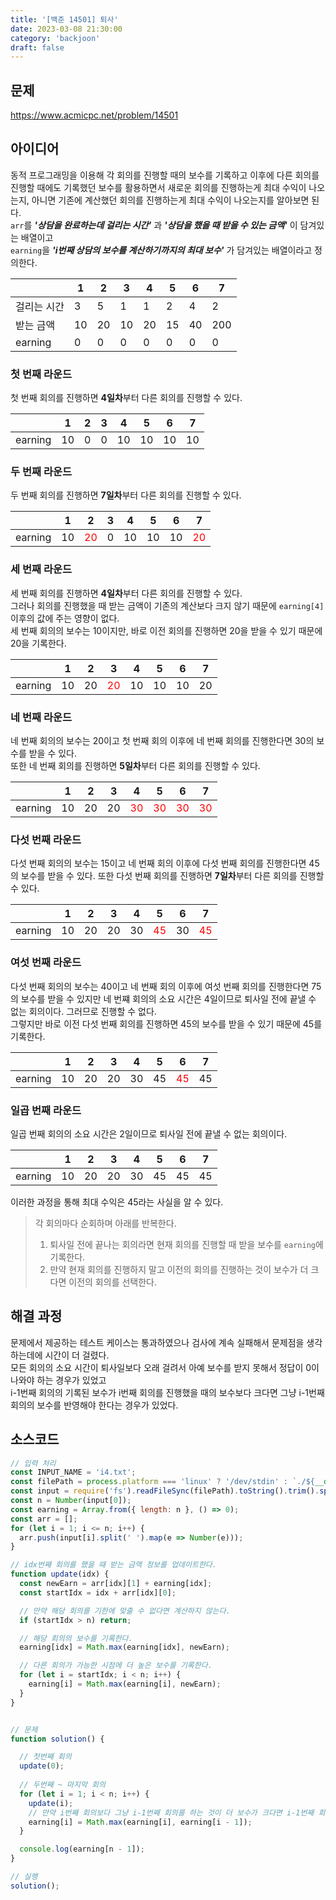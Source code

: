 ```yaml
---
title: '[백준 14501] 퇴사'
date: 2023-03-08 21:30:00
category: 'backjoon'
draft: false
---
```


## 문제
https://www.acmicpc.net/problem/14501

## 아이디어
동적 프로그래밍을 이용해 각 회의를 진행할 때의 보수를 기록하고 이후에 다른 회의를 진행할 때에도 기록했던 보수를 활용하면서 새로운 회의를 진행하는게 최대 수익이 나오는지, 아니면 기존에 계산했던 회의를 진행하는게 최대 수익이 나오는지를 알아보면 된다.  
`arr`를 <i><b>'상담을 완료하는데 걸리는 시간'</b></i> 과 <i><b>'상담을 했을 때 받을 수 있는 금액'</b></i> 이 담겨있는 배열이고  
`earning`을 <i><b>'i번째 상담의 보수를 계산하기까지의 최대 보수'</b></i> 가 담겨있는 배열이라고 정의한다.  

||1|2|3|4|5|6|7|
|---|---|---|---|---|---|---|---|
|걸리는 시간|3|5|1|1|2|4|2|
|받는 금액|10|20|10|20|15|40|200|
|earning|0|0|0|0|0|0|0|

### 첫 번째 라운드
첫 번째 회의를 진행하면 <b>4일차</b>부터 다른 회의를 진행할 수 있다.

||1|2|3|4|5|6|7|
|---|---|---|---|---|---|---|---|
|earning|10|0|0|10|10|10|10|

### 두 번째 라운드
두 번째 회의를 진행하면 <b>7일차</b>부터 다른 회의를 진행할 수 있다.

||1|2|3|4|5|6|7|
|---|---|---|---|---|---|---|---|
|earning|10|<span style="color: red">20</span>|0|10|10|10|<span style="color: red">20</span>|

### 세 번째 라운드
세 번째 회의를 진행하면 <b>4일차</b>부터 다른 회의를 진행할 수 있다.  
그러나 회의를 진행했을 때 받는 금액이 기존의 계산보다 크지 않기 때문에 `earning[4]` 이후의 값에 주는 영향이 없다.  
세 번째 회의의 보수는 10이지만, 바로 이전 회의를 진행하면 20을 받을 수 있기 때문에 20을 기록한다.

||1|2|3|4|5|6|7|
|---|---|---|---|---|---|---|---|
|earning|10|20|<span style="color: red">20</span>|10|10|10|20|

### 네 번째 라운드
네 번째 회의의 보수는 20이고 첫 번째 회의 이후에 네 번째 회의를 진행한다면 30의 보수를 받을 수 있다.  
또한 네 번째 회의를 진행하면 <b>5일차</b>부터 다른 회의를 진행할 수 있다.  

||1|2|3|4|5|6|7|
|---|---|---|---|---|---|---|---|
|earning|10|20|20|<span style="color: red">30</span>|<span style="color: red">30</span>|<span style="color: red">30</span>|<span style="color: red">30</span>|

### 다섯 번째 라운드
다섯 번째 회의의 보수는 15이고 네 번째 회의 이후에 다섯 번째 회의를 진행한다면 45의 보수를 받을 수 있다.
또한 다섯 번째 회의를 진행하면 <b>7일차</b>부터 다른 회의를 진행할 수 있다.  

||1|2|3|4|5|6|7|
|---|---|---|---|---|---|---|---|
|earning|10|20|20|30|<span style="color: red">45</span>|30|<span style="color: red">45</span>|

### 여섯 번째 라운드
다섯 번째 회의의 보수는 40이고 네 번째 회의 이후에 여섯 번째 회의를 진행한다면 75의 보수를 받을 수 있지만 네 번쨰 회의의 소요 시간은 4일이므로 퇴사일 전에 끝낼 수 없는 회의이다. 그러므로 진행할 수 없다.  
그렇지만 바로 이전 다섯 번째 회의를 진행하면 45의 보수를 받을 수 있기 때문에 45를 기록한다.

||1|2|3|4|5|6|7|
|---|---|---|---|---|---|---|---|
|earning|10|20|20|30|45|<span style="color: red">45</span>|45|

### 일곱 번째 라운드
일곱 번째 회의의 소요 시간은 2일이므로 퇴사일 전에 끝낼 수 없는 회의이다. 

||1|2|3|4|5|6|7|
|---|---|---|---|---|---|---|---|
|earning|10|20|20|30|45|45|45|

이러한 과정을 통해 최대 수익은 45라는 사실을 알 수 있다.

> 각 회의마다 순회하며 아래를 반복한다.
> 1. 퇴사일 전에 끝나는 회의라면 현재 회의를 진행할 때 받을 보수를 `earning`에 기록한다.
> 2. 만약 현재 회의를 진행하지 말고 이전의 회의를 진행하는 것이 보수가 더 크다면 이전의 회의를 선택한다.

## 해결 과정
문제에서 제공하는 테스트 케이스는 통과하였으나 검사에 계속 실패해서 문제점을 생각하는데에 시간이 더 걸렸다.  
모든 회의의 소요 시간이 퇴사일보다 오래 걸려서 아예 보수를 받지 못해서 정답이 0이 나와야 하는 경우가 있었고  
i-1번째 회의의 기록된 보수가 i번째 회의를 진행했을 때의 보수보다 크다면 그냥 i-1번째 회의의 보수를 반영해야 한다는 경우가 있었다.

## 소스코드
```js
// 입력 처리
const INPUT_NAME = 'i4.txt';
const filePath = process.platform === 'linux' ? '/dev/stdin' : `./${__dirname.split('\\').pop()}/${INPUT_NAME}`;
const input = require('fs').readFileSync(filePath).toString().trim().split('\n').map(item => item.trim());
const n = Number(input[0]);
const earning = Array.from({ length: n }, () => 0);
const arr = [];
for (let i = 1; i <= n; i++) {
  arr.push(input[i].split(' ').map(e => Number(e)));
}

// idx번째 회의를 했을 때 받는 금액 정보를 업데이트한다.
function update(idx) {
  const newEarn = arr[idx][1] + earning[idx];
  const startIdx = idx + arr[idx][0];

  // 만약 해당 회의를 기한에 맞출 수 없다면 계산하지 않는다.
  if (startIdx > n) return;

  // 해당 회의의 보수를 기록한다.
  earning[idx] = Math.max(earning[idx], newEarn);

  // 다른 회의가 가능한 시점에 더 높은 보수를 기록한다.
  for (let i = startIdx; i < n; i++) {
    earning[i] = Math.max(earning[i], newEarn);
  }
}


// 문제
function solution() {

  // 첫번째 회의
  update(0);
  
  // 두번째 ~ 마지막 회의
  for (let i = 1; i < n; i++) {
    update(i);
    // 만약 i번째 회의보다 그냥 i-1번째 회의를 하는 것이 더 보수가 크다면 i-1번째 회의의 보수를 받는다.
    earning[i] = Math.max(earning[i], earning[i - 1]);
  }

  console.log(earning[n - 1]);
}

// 실행
solution();
```